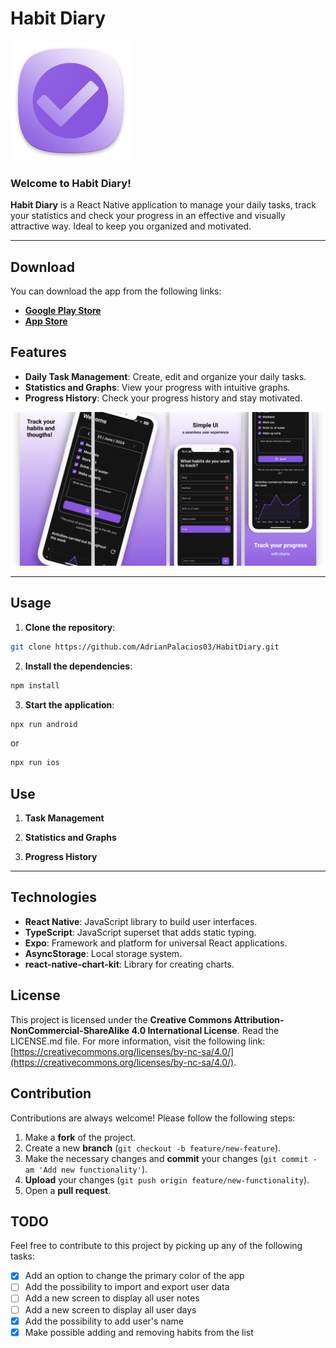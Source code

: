 # Habit Diary

![Habit Diary Logo](./assets/images/readme-logo.png)

### Welcome to **Habit Diary**!

**Habit Diary** is a React Native application to manage your daily tasks, track your statistics and check your progress in an effective and visually attractive way. Ideal to keep you organized and motivated.

---

## Download

You can download the app from the following links:

- **[Google Play Store](https://)** 
- **[App Store]()**


## Features

- **Daily Task Management**: Create, edit and organize your daily tasks.
- **Statistics and Graphs**: View your progress with intuitive graphs.
- **Progress History**: Check your progress history and stay motivated.

![Task Management Screenshot](./assets/images/readme-features.png)

---

## Usage

1. **Clone the repository**:
 ```sh
 git clone https://github.com/AdrianPalacios03/HabitDiary.git
 ```
2. **Install the dependencies**:
 ```sh
 npm install
 ```
3. **Start the application**:
 ```sh
 npx run android
 ```
 or
 ```sh
npx run ios
```

## Use
1. **Task Management**

2. **Statistics and Graphs**

3. **Progress History**

---

## Technologies


- **React Native**: JavaScript library to build user interfaces.
- **TypeScript**: JavaScript superset that adds static typing.
- **Expo**: Framework and platform for universal React applications.
- **AsyncStorage**: Local storage system.
- **react-native-chart-kit**: Library for creating charts.


## License
This project is licensed under the **Creative Commons Attribution-NonCommercial-ShareAlike 4.0 International License**. Read the LICENSE.md file. For more information, visit the following link: [https://creativecommons.org/licenses/by-nc-sa/4.0/](https://creativecommons.org/licenses/by-nc-sa/4.0/).

## Contribution

Contributions are always welcome! Please follow the following steps:

1. Make a **fork** of the project.
2. Create a new **branch** (`git checkout -b feature/new-feature`).
3. Make the necessary changes and **commit** your changes (`git commit -am 'Add new functionality'`).
4. **Upload** your changes (`git push origin feature/new-functionality`).
5. Open a **pull request**.


## TODO

Feel free to contribute to this project by picking up any of the following tasks:

- [x] Add an option to change the primary color of the app
- [ ] Add the possibility to import and export user data
- [ ] Add a new screen to display all user notes
- [ ] Add a new screen to display all user days
- [x] Add the possibility to add user's name
- [x] Make possible adding and removing habits from the list